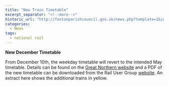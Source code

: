 ```yaml
---
title: "New Train Timetable"
excerpt_separator: "<!--more-->"
historic_url: "http://foxtonparishcouncil.gov.uk/news.php?template=2&id=644"
categories:
  - News
tags:
  - national rail
---
```


**New December Timetable**

From December 10th, the weekday timetable will revert to the intended May timetable.  Details can be found on the [Great Northern website](https://www.greatnorthernrail.com/travel-information/plan-your-journey/timetables) and a PDF of the new timetable can be downloaded from the Rail User Group [website](http://meldrethsheprethfoxtonrail.org.uk/wp-content/uploads/2018/12/GTR1812PTT13.pdf). An extract here shows the additional trains in yellow.